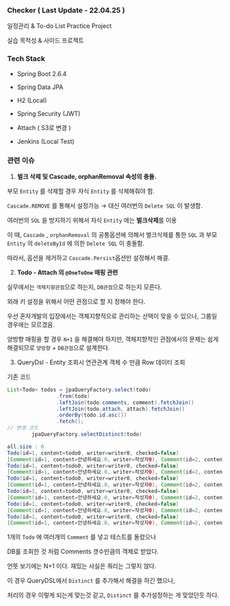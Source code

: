 
### Checker  ( Last Update - 22.04.25 )

일정관리 & To-do List Practice Project

실습 목적성 & 사이드 프로젝트 

### Tech Stack

- Spring Boot 2.6.4

- Spring Data JPA

- H2 (Local)

- Spring Security (JWT)

- Attach ( S3로 변경 )

- Jenkins (Local Test)

### 관련 이슈

1. **벌크 삭제 및 Cascade, orphanRemoval 속성의 충돌.**

부모 `Entity` 를 삭제할 경우 자식 `Entity` 를 삭제해줘야 함.

`Cascade.REMOVE` 를 통해서 설정가능 → 대신 여러번의 `Delete SQL` 이 발생함.

여러번의 `SQL` 을 방지하기 위해서 자식 `Entity` 에는 **벌크삭제**를 이용

이 때, `Cascade` , `orphanRemoval` 의 공통옵션에 의해서 벌크삭제를 통한 `SQL` 과 부모 `Entity` 의 `deleteById` 에 의한 `Delete SQL` 이 충돌함.

따라서, 옵션을 제거하고 `Cascade.Persist`옵션만 설정해서 해결.

2. **Todo - Attach 의 `@OneToOne` 매핑 관련** 

실무에서는 `객체지향관점`으로 하는지, `DB관점`으로 하는지 모른다.

외래 키 설정을 위해서 어떤 관점으로 할 지 정해야 한다.

우선 혼자개발의 입장에서는 객체지향적으로 관리하는 선택이 맞을 수 있으나, 그룹일 경우에는 모르겠음.

양방향 매핑을 할 경우 `N+1` 을 해결해야 하지만, 객체지향적인 관점에서의 문제는 쉽게 해결되므로 `양방향` + `DB관점`으로 설계한다.

3. QueryDsl - Entity 조회시 연관관계 객체 수 만큼 Row 데이터 조회

기존 코드

```java
List<Todo> todos = jpaQueryFactory.select(todo)
                .from(todo)
                .leftJoin(todo.comments, comment).fetchJoin()
                .leftJoin(todo.attach, attach).fetchJoin()
                .orderBy(todo.id.asc())
                .fetch();
// 변경 코드
        jpaQueryFactory.selectDistinct(todo)
```

```java
all.size : 6
Todo(id=1, content=todo0, writer=writer0, checked=false)
[Comment(id=1, content=안녕하세요.0, writer=작성자0), Comment(id=2, content=안녕하세요.1, writer=작성자1), Comment(id=3, content=안녕하세요.2, writer=작성자2), Comment(id=4, content=안녕하세요.3, writer=작성자3), Comment(id=5, content=안녕하세요.4, writer=작성자4), Comment(id=6, content=안녕하세요.5, writer=작성자5)]
Todo(id=1, content=todo0, writer=writer0, checked=false)
[Comment(id=1, content=안녕하세요.0, writer=작성자0), Comment(id=2, content=안녕하세요.1, writer=작성자1), Comment(id=3, content=안녕하세요.2, writer=작성자2), Comment(id=4, content=안녕하세요.3, writer=작성자3), Comment(id=5, content=안녕하세요.4, writer=작성자4), Comment(id=6, content=안녕하세요.5, writer=작성자5)]
Todo(id=1, content=todo0, writer=writer0, checked=false)
[Comment(id=1, content=안녕하세요.0, writer=작성자0), Comment(id=2, content=안녕하세요.1, writer=작성자1), Comment(id=3, content=안녕하세요.2, writer=작성자2), Comment(id=4, content=안녕하세요.3, writer=작성자3), Comment(id=5, content=안녕하세요.4, writer=작성자4), Comment(id=6, content=안녕하세요.5, writer=작성자5)]
Todo(id=1, content=todo0, writer=writer0, checked=false)
[Comment(id=1, content=안녕하세요.0, writer=작성자0), Comment(id=2, content=안녕하세요.1, writer=작성자1), Comment(id=3, content=안녕하세요.2, writer=작성자2), Comment(id=4, content=안녕하세요.3, writer=작성자3), Comment(id=5, content=안녕하세요.4, writer=작성자4), Comment(id=6, content=안녕하세요.5, writer=작성자5)]
Todo(id=1, content=todo0, writer=writer0, checked=false)
[Comment(id=1, content=안녕하세요.0, writer=작성자0), Comment(id=2, content=안녕하세요.1, writer=작성자1), Comment(id=3, content=안녕하세요.2, writer=작성자2), Comment(id=4, content=안녕하세요.3, writer=작성자3), Comment(id=5, content=안녕하세요.4, writer=작성자4), Comment(id=6, content=안녕하세요.5, writer=작성자5)]
Todo(id=1, content=todo0, writer=writer0, checked=false)
[Comment(id=1, content=안녕하세요.0, writer=작성자0), Comment(id=2, content=안녕하세요.1, writer=작성자1), Comment(id=3, content=안녕하세요.2, writer=작성자2), Comment(id=4, content=안녕하세요.3, writer=작성자3), Comment(id=5, content=안녕하세요.4, writer=작성자4), Comment(id=6, content=안녕하세요.5, writer=작성자5)]
```

1개의 `Todo` 에 여러개의 `Comment` 를 넣고 테스트를 돌렸으나

DB를 조회한 것 처럼 Comments 갯수만큼의 객체로 받았다.

언뜻 보기에는 N+1 이다.  재밌는 사실은 쿼리는 그렇지 않다.

이 경우 QueryDSL에서 `Distinct` 를 추가해서 해결을 하긴 했으나,

처리의 경우 이렇게 되는게 맞는것 같고, `Distinct` 를 추가설정하는 게 맞았던듯 하다.